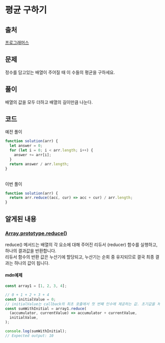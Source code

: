 # 평균 구하기

## 출처

[프로그래머스](https://school.programmers.co.kr/learn/courses/30/lessons/12944)

## 문제

정수를 담고있는 배열이 주어질 때 이 수들의 평균을 구하세요.

## 풀이

배열의 값을 모두 더하고 배열의 길이만큼 나눈다.

## 코드

예전 풀이

```javascript
function solution(arr) {
  let answer = 0;
  for (let i = 0; i < arr.length; i++) {
    answer += arr[i];
  }
  return answer / arr.length;
}
```

<br/>
이번 풀이

```javascript
function solution(arr) {
  return arr.reduce((acc, cur) => acc + cur) / arr.length;
}
```

## 알게된 내용

### [Array.prototype.reduce()](https://developer.mozilla.org/ko/docs/Web/JavaScript/Reference/Global_Objects/Array/reduce)

reduce() 메서드는 배열의 각 요소에 대해 주어진 리듀서 (reducer) 함수를 실행하고, 하나의 결과값을 반환합니다.<br/>
리듀서 함수의 반환 값은 누산기에 할당되고, 누산기는 순회 중 유지되므로 결국 최종 결과는 하나의 값이 됩니다.
<br/>

#### mdn예제

```javascript
const array1 = [1, 2, 3, 4];

// 0 + 1 + 2 + 3 + 4
const initialValue = 0;
// initialValue는 callback의 최초 호출에서 첫 번째 인수에 제공하는 값. 초기값을 제공하지 않으면 배열의 첫 번째 요소를 사용합니다. 빈 배열에서 초기값 없이 reduce()를 호출하면 오류가 발생합니다.
const sumWithInitial = array1.reduce(
  (accumulator, currentValue) => accumulator + currentValue,
  initialValue,
);

console.log(sumWithInitial);
// Expected output: 10
```
